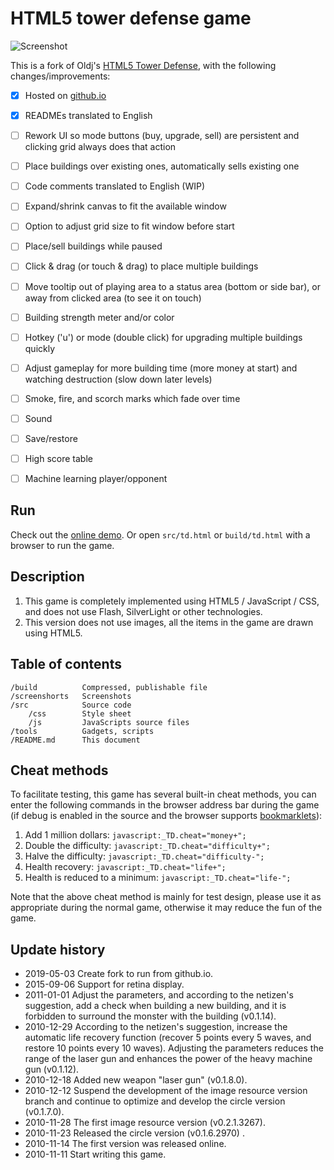 # HTML5 tower defense game
![Screenshot](screenshots/4.png)

This is a fork of Oldj's [HTML5 Tower Defense](https://github.com/oldj/html5-tower-defense), with the following changes/improvements:

- [x] Hosted on [github.io](https://mipmap.github.io/)
- [x] READMEs translated to English
- [ ] Rework UI so mode buttons (buy, upgrade, sell) are persistent and clicking grid always does that action 
- [ ] Place buildings over existing ones, automatically sells existing one
- [ ] Code comments translated to English (WIP)
- [ ] Expand/shrink canvas to fit the available window
- [ ] Option to adjust grid size to fit window before start
- [ ] Place/sell buildings while paused
- [ ] Click & drag (or touch & drag) to place multiple buildings
- [ ] Move tooltip out of playing area to a status area (bottom or side bar), or away from clicked area (to see it on touch)
- [ ] Building strength meter and/or color
- [ ] Hotkey ('u') or mode (double click) for upgrading multiple buildings quickly
- [ ] Adjust gameplay for more building time (more money at start) and watching destruction (slow down later levels)
- [ ] Smoke, fire, and scorch marks which fade over time
- [ ] Sound
- [ ] Save/restore
- [ ] High score table
- [ ] Machine learning player/opponent


## Run

Check out the [online demo](http://mipmap.github.io).
Or open `src/td.html` or `build/td.html` with a browser to run the game.


## Description

1. This game is completely implemented using HTML5 / JavaScript / CSS, and does not use Flash, SilverLight or other technologies.
2. This version does not use images, all the items in the game are drawn using HTML5.


## Table of contents

    /build          Compressed, publishable file
    /screenshorts   Screenshots
    /src            Source code
        /css        Style sheet
        /js         JavaScripts source files
    /tools          Gadgets, scripts
    /README.md      This document


## Cheat methods

To facilitate testing, this game has several built-in cheat methods, you can enter the following commands in the browser address bar during the game (if debug is enabled in the source and the browser supports [bookmarklets](https://en.wikipedia.org/wiki/Bookmarklet)):

1. Add 1 million dollars: `javascript:_TD.cheat="money+";`
2. Double the difficulty: `javascript:_TD.cheat="difficulty+";`
3. Halve the difficulty: `javascript:_TD.cheat="difficulty-";`
4. Health recovery: `javascript:_TD.cheat="life+";`
5. Health is reduced to a minimum: `javascript:_TD.cheat="life-";`

Note that the above cheat method is mainly for test design, please use it as appropriate during the normal game, otherwise it may reduce the fun of the game. 


## Update history
 - 2019-05-03 Create fork to run from github.io.
 - 2015-09-06 Support for retina display.
 - 2011-01-01 Adjust the parameters, and according to the netizen's suggestion, add a check when building a new building, and it is forbidden to surround the monster with the building (v0.1.14).
 - 2010-12-29 According to the netizen's suggestion, increase the automatic life recovery function (recover 5 points every 5 waves, and restore 10 points every 10 waves). Adjusting the parameters reduces the range of the laser gun and enhances the power of the heavy machine gun (v0.1.12).
 - 2010-12-18 Added new weapon "laser gun" (v0.1.8.0).
 - 2010-12-12 Suspend the development of the image resource version branch and continue to optimize and develop the circle version (v0.1.7.0).
 - 2010-11-28 The first image resource version (v0.2.1.3267).
 - 2010-11-23 Released the circle version (v0.1.6.2970) .
 - 2010-11-14 The first version was released online.
 - 2010-11-11 Start writing this game. 

